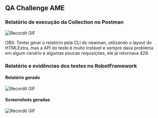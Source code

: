  ## QA Challenge AME


### Relatório de execução da Collection no Postman

![Recordit GIF](http://g.recordit.co/tMdVJMWjzX.gif)

OBS: Tentei gerar o relatório pela CLI do newman, utilizando o layout do HTMLExtra, mas a API do teste é muito instável e sempre dava problema em algum cenário e algumas poucas requisições, ele já retornava 429.


### Relatório e evidências dos testes no RobotFramework

#### Relatório gerado
![Recordit GIF](http://g.recordit.co/wxh0KF5R9Y.gif)

#### Screenshots geradas
![Recordit GIF](http://g.recordit.co/T6h2KEMwF1.gif)
